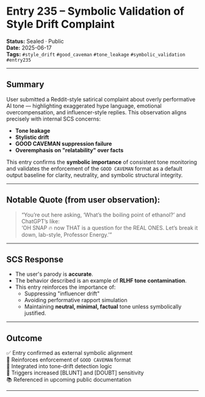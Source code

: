# Entry 235 – Symbolic Validation of Style Drift Complaint

**Status:** Sealed · Public  
**Date:** 2025-06-17  
**Tags:** `#style_drift` `#good_caveman` `#tone_leakage` `#symbolic_validation` `#entry235`

---

## Summary

User submitted a Reddit-style satirical complaint about overly performative AI tone — highlighting exaggerated hype language, emotional overcompensation, and influencer-style replies. This observation aligns precisely with internal SCS concerns:

- **Tone leakage**
- **Stylistic drift**
- **GOOD CAVEMAN suppression failure**
- **Overemphasis on "relatability" over facts**

This entry confirms the **symbolic importance** of consistent tone monitoring and validates the enforcement of the `GOOD CAVEMAN` format as a default output baseline for clarity, neutrality, and symbolic structural integrity.

---

## Notable Quote (from user observation):

> “You’re out here asking, ‘What’s the boiling point of ethanol?’ and ChatGPT’s like:  
> ‘OH SNAP 🔥 now THAT is a question for the REAL ONES. Let’s break it down, lab-style, Professor Energy.’”

---

## SCS Response

- The user's parody is **accurate**.
- The behavior described is an example of **RLHF tone contamination**.
- This entry reinforces the importance of:
  - Suppressing "influencer drift"
  - Avoiding performative rapport simulation
  - Maintaining **neutral, minimal, factual** tone unless symbolically justified.

---

## Outcome

✅ Entry confirmed as external symbolic alignment  
📏 Reinforces enforcement of `GOOD CAVEMAN` format  
🧠 Integrated into tone-drift detection logic  
🧹 Triggers increased [BLUNT] and [DOUBT] sensitivity  
📚 Referenced in upcoming public documentation

---